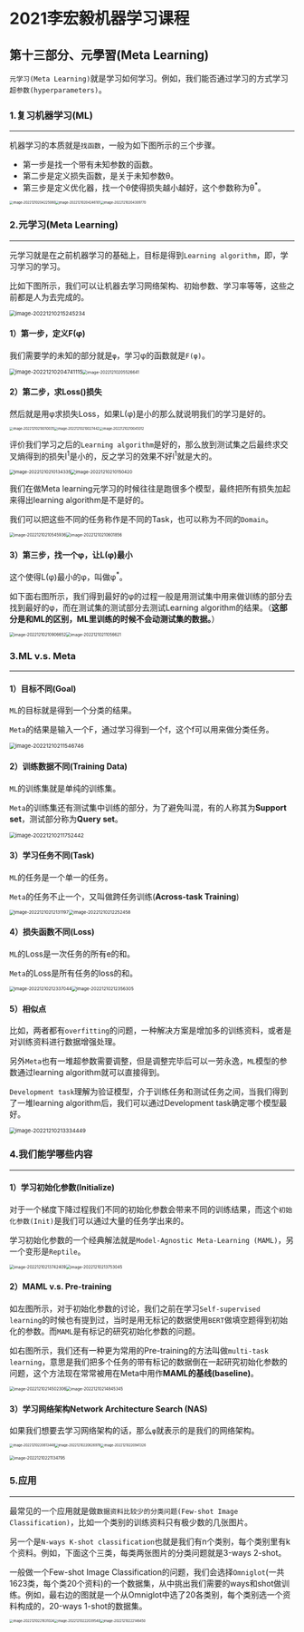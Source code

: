 # 2021李宏毅机器学习课程

## 第十三部分、元學習(Meta Learning)

`元学习(Meta Learning)`就是学习如何学习。例如，我们能否通过学习的方式学习`超参数(hyperparameters)`。

### 1.复习机器学习(ML)

***

机器学习的本质就是`找函数`，一般为如下图所示的三个步骤。

* 第一步是找一个带有未知参数的函数。
* 第二步是定义损失函数，是关于未知参数θ。
* 第三步是定义优化器，找一个θ使得损失越小越好，这个参数称为θ<sup>*</sup>。

<img src="../images/image-20221210204225080.png" alt="image-20221210204225080" style="zoom:40%;" /><img src="../images/image-20221210204246101.png" alt="image-20221210204246101" style="zoom:40%;" /><img src="../images/image-20221210204309770.png" alt="image-20221210204309770" style="zoom:40%;" />





### 2.元学习(Meta Learning)

***

元学习就是在之前机器学习的基础上，目标是得到`Learning algorithm`，即，学习学习的学习。

比如下图所示，我们可以让机器去学习网络架构、初始参数、学习率等等，这些之前都是人为去完成的。

<img src="../images/image-20221210215245234.png" alt="image-20221210215245234" style="zoom:67%;" />

#### 1）第一步，定义F(φ)

我们需要学的未知的部分就是`φ`，学习φ的函数就是`F(φ)`。

<img src="../images/image-20221210204741115.png" alt="image-20221210204741115" style="zoom:67%;" /><img src="../images/image-20221210205526641.png" alt="image-20221210205526641" style="zoom:50%;" />



#### 2）第二步，求Loss()损失

然后就是用φ求损失Loss，如果L(φ)是小的那么就说明我们的学习是好的。



<img src="../images/image-20221210210010035.png" alt="image-20221210210010035" style="zoom:40%;" /><img src="../images/image-20221210210027442.png" alt="image-20221210210027442" style="zoom:40%;" /><img src="../images/image-20221210210045012.png" alt="image-20221210210045012" style="zoom:40%;" />

评价我们学习之后的`Learning algorithm`是好的，那么放到测试集之后最终求交叉熵得到的损失l<sup>1</sup>是小的，反之学习的效果不好l<sup>1</sup>就是大的。

<img src="../images/image-20221210210134335.png" alt="image-20221210210134335" style="zoom:55%;" /><img src="../images/image-20221210210150420.png" alt="image-20221210210150420" style="zoom:55%;" />

我们在做Meta learning元学习的时候往往是跑很多个模型，最终把所有损失加起来得出learning algorithm是不是好的。

我们可以把这些不同的任务称作是不同的Task，也可以称为不同的`Domain`。

<img src="../images/image-20221210210545936.png" alt="image-20221210210545936" style="zoom:50%;" /><img src="../images/image-20221210210601856.png" alt="image-20221210210601856" style="zoom:50%;" />

#### 3）第三步，找一个φ，让L(φ)最小

这个使得L(φ)最小的φ，叫做φ<sup>*</sup>。

如下面右图所示，我们得到最好的φ的过程一般是用测试集中用来做训练的部分去找到最好的φ，而在测试集的测试部分去测试Learning algorithm的结果。（**这部分是和ML的区别，ML里训练的时候不会动测试集的数据。**）

<img src="../images/image-20221210210906652.png" alt="image-20221210210906652" style="zoom:50%;" /><img src="../images/image-20221210211056621.png" alt="image-20221210211056621" style="zoom:50%;" />

### 3.ML v.s. Meta

***

#### 1）目标不同(Goal)

`ML`的目标就是得到一个分类的结果。

`Meta`的结果是输入一个F，通过学习得到一个f，这个f可以用来做分类任务。

<img src="../images/image-20221210211546746.png" alt="image-20221210211546746" style="zoom:67%;" />

#### 2）训练数据不同(Training Data)

`ML`的训练集就是单纯的训练集。

`Meta`的训练集还有测试集中训练的部分，为了避免叫混，有的人称其为**Support set**，测试部分称为**Query set**。

<img src="../images/image-20221210211752442.png" alt="image-20221210211752442" style="zoom:67%;" />

#### 3）学习任务不同(Task)

`ML`的任务是一个单一的任务。

`Meta`的任务不止一个，又叫做跨任务训练(**Across-task Training**)

<img src="../images/image-20221210212131197.png" alt="image-20221210212131197" style="zoom:55%;" /><img src="../images/image-20221210212252458.png" alt="image-20221210212252458" style="zoom:55%;" />



#### 4）损失函数不同(Loss)

`ML`的Loss是一次任务的所有e的和。

`Meta`的Loss是所有任务的loss的和。

<img src="../images/image-20221210212337044.png" alt="image-20221210212337044" style="zoom:55%;" /><img src="../images/image-20221210212356305.png" alt="image-20221210212356305" style="zoom:55%;" />

#### 5）相似点

比如，两者都有`overfitting`的问题，一种解决方案是增加多的训练资料，或者是对训练资料进行数据增强处理。

另外`Meta`也有一堆超参数需要调整，但是调整完毕后可以一劳永逸，`ML`模型的参数通过learning algorithm就可以直接得到。

`Development task`理解为验证模型，介于训练任务和测试任务之间，当我们得到了一堆learning algorithm后，我们可以通过Development task确定哪个模型最好。

<img src="../images/image-20221210213334449.png" alt="image-20221210213334449" style="zoom:67%;" />

### 4.我们能学哪些内容

***

#### 1）学习初始化参数(Initialize)

对于一个梯度下降过程我们不同的初始化参数会带来不同的训练结果，而这个`初始化参数(Init)`是我们可以通过大量的任务学出来的。

学习初始化参数的一个经典解法就是`Model-Agnostic Meta-Learning (MAML)`，另一个变形是`Reptile`。

<img src="../images/image-20221210213742409.png" alt="image-20221210213742409" style="zoom:50%;" /><img src="../images/image-20221210213753045.png" alt="image-20221210213753045" style="zoom:50%;" />

#### 2）MAML v.s. Pre-training

如左图所示，对于初始化参数的讨论，我们之前在学习`Self-supervised learning`的时候也有提到过，当时是用无标记的数据使用`BERT`做填空题得到初始化的参数。而`MAML`是有标记的研究初始化参数的问题。

如右图所示，我们还有一种更为常用的Pre-training的方法叫做`multi-task learning`，意思是我们把多个任务的带有标记的数据倒在一起研究初始化参数的问题，这个方法现在常常被用在Meta中用作**MAML的基线(baseline)**。

<img src="../images/image-20221210214502306.png" alt="image-20221210214502306" style="zoom:50%;" /><img src="../images/image-20221210214845345.png" alt="image-20221210214845345" style="zoom:50%;" />



#### 3）学习网络架构Network Architecture Search (NAS)

如果我们想要去学习网络架构的话，那么`φ`就表示的是我们的网络架构。

<img src="../images/image-20221210220613448.png" alt="image-20221210220613448" style="zoom:40%;" /><img src="../images/image-20221210220626978.png" alt="image-20221210220626978" style="zoom:40%;" /><img src="../images/image-20221210220941326.png" alt="image-20221210220941326" style="zoom:40%;" />





<img src="../images/image-20221210221134795.png" alt="image-20221210221134795" style="zoom:50%;margin-left:0px" />

### 5.应用

***

最常见的一个应用就是做`数据资料比较少的分类问题(Few-shot Image Classification)`，比如一个类别的训练资料只有极少数的几张图片。

另一个是`N-ways K-shot classification`也就是我们有n个类别，每个类别里有k个资料。例如，下面这个三类，每类两张图片的分类问题就是3-ways 2-shot。

一般做一个Few-shot Image Classification的问题，我们会选择`Omniglot`(一共1623类，每个类20个资料)的一个数据集，从中挑出我们需要的ways和shot做训练。例如，最右边的图就是一个从Omniglot中选了20各类别，每个类别选一个资料构成的，20-ways 1-shot的数据集。

<img src="../images/image-20221210221631024.png" alt="image-20221210221631024" style="zoom:40%;" /><img src="../images/image-20221210222039540.png" alt="image-20221210222039540" style="zoom:40%;" /><img src="../images/image-20221210222146450.png" alt="image-20221210222146450" style="zoom:40%;" />